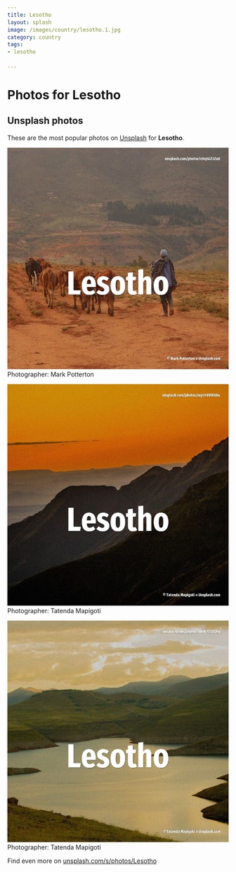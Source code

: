 ```yaml
---
title: Lesotho
layout: splash
image: /images/country/lesotho.1.jpg
category: country
tags:
- lesotho

---
```

# Photos for Lesotho
 
## Unsplash photos
These are the most popular photos on [Unsplash](https://unsplash.com) for **Lesotho**.
 
![Lesotho](/images/country/lesotho.1.jpg)
Photographer:  Mark Potterton
 
![Lesotho](/images/country/lesotho.2.jpg)
Photographer:  Tatenda Mapigoti
 
![Lesotho](/images/country/lesotho.3.jpg)
Photographer:  Tatenda Mapigoti
 
Find even more on [unsplash.com/s/photos/Lesotho](https://unsplash.com/s/photos/Lesotho)
 
